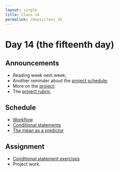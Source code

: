 ```yaml
---
layout: single
title: Class 14
permalink: /days/class_14
---
```


# Day 14 (the fifteenth day)

## Announcements

* Reading week next week;
* Another reminder about the [project schedule](../project);
* More on the [project](../project);
* The [project rubric](../projects/rubric).

## Schedule

*   [Workflow](../projects/workflow).
*   [Conditional statements](../chapters/07/conditional_statements)
*   [The mean as a predictor](../chapters/08/mean_meaning)

## Assignment

*   [Conditional statement
    exercises](../chapters/exercises/conditional_statements_exercises)
*   Project work.
